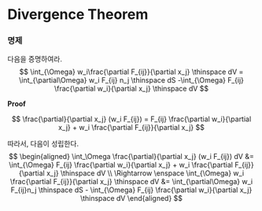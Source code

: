 # Divergence Theorem

### 명제
다음을 증명하여라.
$$ \int_{\Omega} w_i\frac{\partial F_{ij}}{\partial x_j} \thinspace dV = \int_{\partial\Omega} w_i F_{ij} n_j \thinspace dS -\int_{\Omega} F_{ij} \frac{\partial w_i}{\partial x_j} \thinspace dV $$


**Proof**

$$ \frac{\partial}{\partial x_j} (w_i F_{ij}) =  F_{ij} \frac{\partial w_i}{\partial x_j} + w_i \frac{\partial  F_{ij}}{\partial x_j} $$

따라서, 다음이 성립한다.
$$ \begin{aligned} \int_\Omega \frac{\partial}{\partial x_j} (w_i F_{ij}) dV &= \int_{\Omega}  F_{ij} \frac{\partial w_i}{\partial x_j} + w_i \frac{\partial  F_{ij}}{\partial x_j} \thinspace dV \\ \Rightarrow \enspace \int_{\Omega} w_i \frac{\partial  F_{ij}}{\partial x_j} \thinspace dV &= \int_{\partial\Omega} w_i F_{ij}n_j \thinspace dS - \int_{\Omega}  F_{ij} \frac{\partial w_i}{\partial x_j} \thinspace dV \end{aligned} $$
